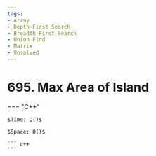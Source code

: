 ```yaml
---
tags:
- Array
- Depth-First Search
- Breadth-First Search
- Union Find
- Matrix
- Unsolved
---
```



# 695. Max Area of Island

=== "C++"

    $Time: O()$

    $Space: O()$

    ``` c++
    ```